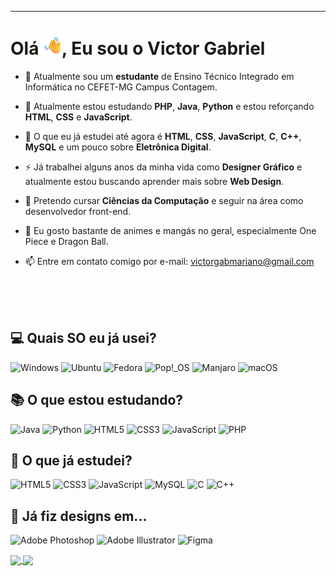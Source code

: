 ---


<!-- <img align="right" height="540em" src="https://raw.githubusercontent.com/gist/victorZoro/2f5f93cb5967eb64ac84374e9870916a/raw/3147615cc6d4f1a8980b8b5f32fc4e5302554d27/githubcard.svg"/> -->

<h1 align="left">Olá <img src="https://github.com/victorZoro/victorZoro/blob/main/waving_teams.gif?raw=true" height="30px">, Eu sou o Victor Gabriel</h1>

- 🔭 Atualmente sou um **estudante** de Ensino Técnico Integrado em Informática no CEFET-MG Campus Contagem.

- 🌱 Atualmente estou estudando **PHP**, **Java**, **Python** e estou reforçando **HTML**, **CSS** e **JavaScript**.

- 🌳 O que eu já estudei até agora é **HTML**, **CSS**, **JavaScript**, **C**, **C++**, **MySQL** e um pouco sobre **Eletrônica Digital**.

- ⚡ Já trabalhei alguns anos da minha vida como **Designer Gráfico** e atualmente estou buscando aprender mais sobre **Web Design**.

- 🤔 Pretendo cursar **Ciências da Computação** e seguir na área como desenvolvedor front-end.

- 💬 Eu gosto bastante de animes e mangás no geral, especialmente One Piece e Dragon Ball.

- 📫 Entre em contato comigo por e-mail: victorgabmariano@gmail.com

<br><br><br>

## 💻 Quais SO eu já usei?
![Windows](https://img.shields.io/badge/Windows-0078D6?style=for-the-badge&logo=windows&logoColor=white)
![Ubuntu](https://img.shields.io/badge/Ubuntu-E95420?style=for-the-badge&logo=ubuntu&logoColor=white)
![Fedora](https://img.shields.io/badge/Fedora-294172?style=for-the-badge&logo=fedora&logoColor=white)
![Pop!\_OS](https://img.shields.io/badge/Pop!_OS-48B9C7?style=for-the-badge&logo=Pop!_OS&logoColor=white)
![Manjaro](https://img.shields.io/badge/Manjaro-35BF5C?style=for-the-badge&logo=Manjaro&logoColor=white)
![macOS](https://img.shields.io/badge/mac%20os-000000?style=for-the-badge&logo=macos&logoColor=F0F0F0)

## 📚 O que estou estudando?
![Java](https://img.shields.io/badge/java-%23ED8B00.svg?style=for-the-badge&logo=openjdk&logoColor=white)
![Python](https://img.shields.io/badge/python-3670A0?style=for-the-badge&logo=python&logoColor=ffdd54)
![HTML5](https://img.shields.io/badge/html5-%23E34F26.svg?style=for-the-badge&logo=html5&logoColor=white)
![CSS3](https://img.shields.io/badge/css3-%231572B6.svg?style=for-the-badge&logo=css3&logoColor=white)
![JavaScript](https://img.shields.io/badge/javascript-%23323330.svg?style=for-the-badge&logo=javascript&logoColor=%23F7DF1E)
![PHP](https://img.shields.io/badge/php-%23777BB4.svg?style=for-the-badge&logo=php&logoColor=white)

## 📕 O que já estudei?
![HTML5](https://img.shields.io/badge/html5-%23E34F26.svg?style=for-the-badge&logo=html5&logoColor=white)
![CSS3](https://img.shields.io/badge/css3-%231572B6.svg?style=for-the-badge&logo=css3&logoColor=white)
![JavaScript](https://img.shields.io/badge/javascript-%23323330.svg?style=for-the-badge&logo=javascript&logoColor=%23F7DF1E)
![MySQL](https://img.shields.io/badge/mysql-%2300f.svg?style=for-the-badge&logo=mysql&logoColor=white)
![C](https://img.shields.io/badge/c-%2300599C.svg?style=for-the-badge&logo=c&logoColor=white)
![C++](https://img.shields.io/badge/c++-%2300599C.svg?style=for-the-badge&logo=c%2B%2B&logoColor=white)

## 🎨 Já fiz designs em...
![Adobe Photoshop](https://img.shields.io/badge/adobe%20photoshop-%2331A8FF.svg?style=for-the-badge&logo=adobe%20photoshop&logoColor=white)
![Adobe Illustrator](https://img.shields.io/badge/adobe%20illustrator-%23FF9A00.svg?style=for-the-badge&logo=adobe%20illustrator&logoColor=white)
![Figma](https://img.shields.io/badge/figma-%23F24E1E.svg?style=for-the-badge&logo=figma&logoColor=white)

<a href="#">
  <img align="center" height="216px" src="https://github-readme-stats.vercel.app/api?username=victorZoro&show_icons=true&theme=transparent&bg_color=1e1e2e&text_color=cdd6f4&icon_color=cba6f7&title_color=94e2d5" />
</a>
<a href="#">
  <img align="center" src="https://github-readme-stats.vercel.app/api/top-langs/?username=victorZoro&layout=donut&bg_color=1e1e2e&text_color=cdd6f4&icon_color=cba6f7&title_color=94e2d5" />
</a>





